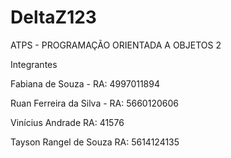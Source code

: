 ﻿DeltaZ123
=========

ATPS - PROGRAMAÇÃO ORIENTADA A OBJETOS 2

Integrantes

Fabiana de Souza - RA: 4997011894 

Ruan Ferreira da Silva - RA: 5660120606

Vinícius Andrade RA: 41576

Tayson Rangel de Souza RA: 5614124135 
